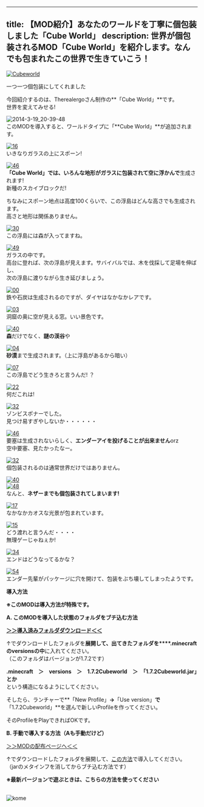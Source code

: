 
---
title: 【MOD紹介】あなたのワールドを丁寧に個包装しました「Cube World」
description: 世界が個包装されるMOD「Cube World」を紹介します。なんでも包まれたこの世界で生きていこう！
---

[![Cubeworld](https://cdn-ak.f.st-hatena.com/images/fotolife/s/sasigume/20210208/20210208144027.jpg)  
](#7/3/73f29cb9.jpg "Cubeworld")

一つ一つ個包装にしてくれました

今回紹介するのは、Therealergoさん制作の**「Cube World」**です。   
世界を変えてみせる! 

![2014-3-19_20-39-48](https://cdn-ak.f.st-hatena.com/images/fotolife/s/sasigume/20210208/20210208151851.jpg)  
このMODを導入すると、ワールドタイプに「**Cube World」**が追加されます。

[![16](https://cdn-ak.f.st-hatena.com/images/fotolife/s/sasigume/20210208/20210208140246.png)](#5/1/51d1a6e6.png "16")  
いきなりガラスの上にスポーン!

[![46](https://cdn-ak.f.st-hatena.com/images/fotolife/s/sasigume/20210208/20210208142829.png)](#6/a/6a49df83.png "46")  
**「Cube World」**では、いろんな地形が**ガラスに包装されて空に浮かんで**生成されます!  
新種のスカイブロックだ!

ちなみにスポーン地点は高度100くらいで、この浮島はどんな高さでも生成されます。  
高さと地形は関係ありません。

[![30](https://cdn-ak.f.st-hatena.com/images/fotolife/s/sasigume/20210208/20210208153739.png)](#a/a/aa2d7772.png "30")  
この浮島には森が入ってますね。

[![49](https://cdn-ak.f.st-hatena.com/images/fotolife/s/sasigume/20210208/20210208141340.png)](#5/c/5cbe4d8c.png "49")  
ガラスの中です。  
高台に登れば、次の浮島が見えます。サバイバルでは、木を伐採して足場を伸ばし、  
次の浮島に渡りながら生き延びましょう。

[![00](https://cdn-ak.f.st-hatena.com/images/fotolife/s/sasigume/20210208/20210208134446.png)](#4/2/4266483a.png "00")  
鉄や石炭は生成されるのですが、ダイヤはなかなかレアです。

[![03](https://cdn-ak.f.st-hatena.com/images/fotolife/s/sasigume/20210208/20210208153035.png)](#a/3/a3b7733e.png "03")  
洞窟の奥に空が見える窓。いい景色です。

[![40](https://cdn-ak.f.st-hatena.com/images/fotolife/s/sasigume/20210208/20210208134617.png)](#4/3/4371597a.png "40")  
**森**だけでなく、**謎の渓谷**や

[![04](https://cdn-ak.f.st-hatena.com/images/fotolife/s/sasigume/20210208/20210208163138.png)](#e/2/e21fb1a8.png "04")  
**砂漠**まで生成されます。（上に浮島があるから暗い）

[![07](https://cdn-ak.f.st-hatena.com/images/fotolife/s/sasigume/20210208/20210208133819.png)](#3/b/3bb088fb.png "07")  
この浮島でどう生きろと言うんだ! ？

[![22](https://cdn-ak.f.st-hatena.com/images/fotolife/s/sasigume/20210208/20210208175637.png)](#f/5/f510a5c9.png "22")  
何だこれは!

[![32](https://cdn-ak.f.st-hatena.com/images/fotolife/s/sasigume/20210208/20210208160642.png)](#c/6/c6bc906e.png "32")  
ゾンビスポナーでした。  
見つけ易すぎやしないか・・・・・・

[![46](https://cdn-ak.f.st-hatena.com/images/fotolife/s/sasigume/20210208/20210208174840.png)](#e/d/ed3a8669.png "46")  
要塞は生成されないらしく、**エンダーアイを投げることが出来ません**orz  
空中要塞、見たかったなー。

[![32](https://cdn-ak.f.st-hatena.com/images/fotolife/s/sasigume/20210208/20210208145732.png)](#8/3/835f2816.png "32")  
個包装されるのは通常世界だけではありません。

[![40](https://cdn-ak.f.st-hatena.com/images/fotolife/s/sasigume/20210208/20210208132641.png)](#2/a/2af3d7be.png "40")  
[![48](https://cdn-ak.f.st-hatena.com/images/fotolife/s/sasigume/20210208/20210208140453.png)](#5/4/543a513b.png "48")  
なんと、**ネザーまでも個包装されてしまいます!**

[![17](https://cdn-ak.f.st-hatena.com/images/fotolife/s/sasigume/20210208/20210208151735.png)](#9/7/977cb919.png "17")  
なかなかカオスな光景が包まれています。

[![15](https://cdn-ak.f.st-hatena.com/images/fotolife/s/sasigume/20210208/20210208125259.png)](#0/9/095bf25b.png "15")  
どう渡れと言うんだ・・・・  
無理ゲーじゃねぇか!

[![34](https://cdn-ak.f.st-hatena.com/images/fotolife/s/sasigume/20210208/20210208141018.png)](#5/9/59dd8276.png "34")  
エンドはどうなってるかな？

[![54](https://cdn-ak.f.st-hatena.com/images/fotolife/s/sasigume/20210208/20210208140626.png)](#5/5/5533cad5.png "54")  
エンダー先輩がパッケージに穴を開けて、包装をぶち壊してしまったようです。

**導入方法**

**※このMODは導入方法が特殊です。**

**A. このMODを導入した状態のフォルダをブチ込む方法**

**[＞＞導入済みフォルダダウンロード＜＜](http://www.dropbox.com/s/62nnu1khi7a2c4w/%E3%81%93%E3%82%8C%E3%82%92%E5%B1%95%E9%96%8B%E3%81%97%E3%81%A6%E3%81%AD.zip)**

↑でダウンロードしたフォルダを**展開して、出てきたフォルダを****.minecraftのversionsの中**に入れてください。  
（このフォルダはバージョンが1.7.2です）

**.minecraft　＞　versions　＞　1.7.2Cubeworld　＞　「1.7.2Cubeworld.jar」とか**  
という構造になるようにしてください。

そしたら、ランチャーで**「New Profile」**→**「Use version」**で**「1.7.2Cubeworld」**を選んで新しいProfileを作ってください。

そのProfileをPlayできればOKです。

**B. 手動で導入する方法（Aも手動だけど）**

[＞＞MODの配布ページヘ＜＜](http://www.planetminecraft.com/mod/cube-world-1227625/)

↑でダウンロードしたフォルダを展開して、[この方法](/new-way-to-install-mod/#buchi)で導入してください。  
（jarのメタインフを消してからブチ込む方法です）

**※最新バージョンで遊ぶときは、こちらの方法を使ってください**  
  

![kome](https://cdn-ak.f.st-hatena.com/images/fotolife/s/sasigume/20210208/20210208145244.png)
